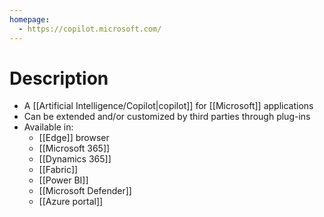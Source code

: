 ```yaml
---
homepage:
  - https://copilot.microsoft.com/
---
```

# Description
- A [[Artificial Intelligence/Copilot|copilot]] for [[Microsoft]] applications
- Can be extended and/or customized by third parties through plug-ins
- Available in:
	- [[Edge]] browser
	- [[Microsoft 365]]
	- [[Dynamics 365]]
	- [[Fabric]]
	- [[Power BI]]
	- [[Microsoft Defender]]
	- [[Azure portal]]